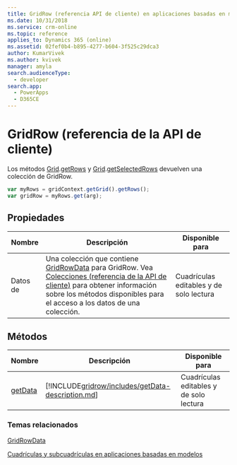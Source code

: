 ```yaml
---
title: GridRow (referencia API de cliente) en aplicaciones basadas en modelos | Microsoft Docs
ms.date: 10/31/2018
ms.service: crm-online
ms.topic: reference
applies_to: Dynamics 365 (online)
ms.assetid: 02fef0b4-b895-4277-b604-3f525c29dca3
author: KumarVivek
ms.author: kvivek
manager: amyla
search.audienceType:
  - developer
search.app:
  - PowerApps
  - D365CE
---
```

# <a name="gridrow-client-api-reference"></a>GridRow (referencia de la API de cliente)



Los métodos [Grid](grid.md).[getRows](grid/getRows.md) y [Grid](grid.md).[getSelectedRows](grid/getSelectedRows.md) devuelven una colección de GridRow.

```JavaScript
var myRows = gridContext.getGrid().getRows();
var gridRow = myRows.get(arg);
```

## <a name="properties"></a>Propiedades

|Nombre|Descripción|Disponible para|
|--|--|--|
|Datos de |Una colección que contiene [GridRowData](gridrowdata.md) para GridRow. Vea [Colecciones (referencia de la API de cliente)](../collections.md) para obtener información sobre los métodos disponibles para el acceso a los datos de una colección.|Cuadrículas editables y de solo lectura|


## <a name="methods"></a>Métodos

|Nombre|Descripción|Disponible para|
|--|--|--|
|[getData](gridrow/getData.md)|[!INCLUDE[gridrow/includes/getData-description.md](gridrow/includes/getData-description.md)]|Cuadrículas editables y de solo lectura|

### <a name="related-topics"></a>Temas relacionados

[GridRowData](gridrowdata.md)

[Cuadrículas y subcuadrículas en aplicaciones basadas en modelos](../grids.md)


